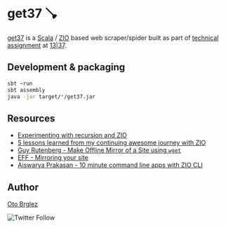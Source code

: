 # get37 🪠

[get37] is a [Scala] / [ZIO] based web scraper/spider built as part
of [technical assignment](./assignment.pdf) at [13|37][1337].

## Development & packaging

```bash
sbt ~run
sbt assembly
java -jar target/*/get37.jar
```

## Resources

- [Experimenting with recursion and ZIO](https://blog.knoldus.com/experimenting-with-recursion-and-zio/)
- [5 lessons learned from my continuing awesome journey with ZIO](https://medium.com/wix-engineering/5-lessons-learned-from-my-continuing-awesome-journey-with-zio-66319d12ed7c)
- [Guy Rutenberg - Make Offline Mirror of a Site using `wget`](https://www.guyrutenberg.com/2014/05/02/make-offline-mirror-of-a-site-using-wget/)
- [EFF - Mirroring your site](https://www.eff.org/keeping-your-site-alive/mirroring-your-site)
- [Aiswarya Prakasan - 10 minute command line apps with ZIO CLI](https://www.slideshare.net/AiswaryaPrakasan/10-minute-command-line-apps-with-zio-cli)

## Author

[Oto Brglez](https://github.com/otobrglez)

![Twitter Follow](https://img.shields.io/twitter/follow/otobrglez?style=social)

[scala]: https://www.scala-lang.org/
[zio]: https://zio.dev/
[get37]: https://github.com/otobrglez/get37
[1337]: https://1337.tech/
